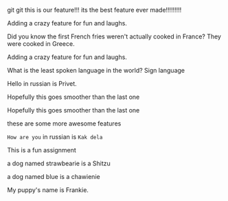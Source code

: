 git
git 
this is our feature!!! its the best feature ever made!!!!!!!!!

Adding a crazy feature for fun and laughs.

Did you know the first French fries weren't actually cooked in France? They were cooked in Greece.

Adding a crazy feature for fun and laughs.

What is the least spoken language in the world? Sign language

Hello in russian is Privet.

Hopefully this goes smoother than the last one

Hopefully this goes smoother than the last one

these are some more awesome features

`How are you` in russian is `Kak dela`
 
 This is a fun assignment

a dog named strawbearie is a Shitzu

a dog named blue is a chawienie

My puppy's name is Frankie. 
